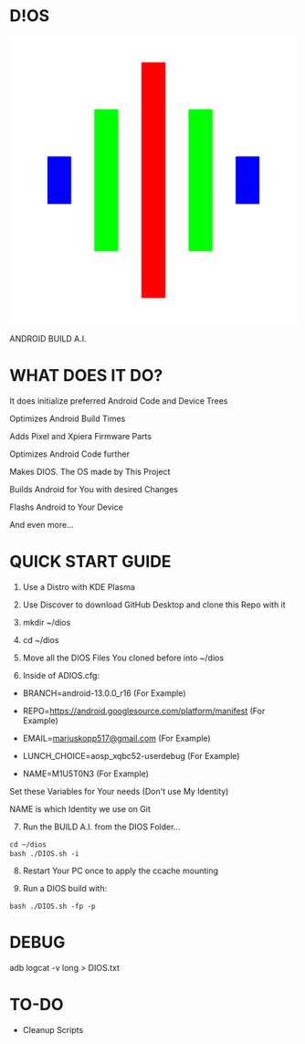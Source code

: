 <p align="center">

# D!OS

![DIOS IMAGE](https://github.com/DEV-ICE-SOFTWARE-TECHNOLOGIES/DIOS/blob/main/DIOS.png)

ANDROID BUILD A.I.

</p>

# WHAT DOES IT DO?

It does initialize preferred Android Code and Device Trees

Optimizes Android Build Times

Adds Pixel and Xpiera Firmware Parts

Optimizes Android Code further

Makes DIOS. The OS made by This Project

Builds Android for You with desired Changes

Flashs Android to Your Device

And even more...


# QUICK START GUIDE

1. Use a Distro with KDE Plasma

2. Use Discover to download GitHub Desktop and clone this Repo with it

3. mkdir ~/dios

4. cd ~/dios

5. Move all the DIOS Files You cloned before into ~/dios

6. Inside of ADIOS.cfg:

- BRANCH=android-13.0.0_r16 (For Example)

- REPO=https://android.googlesource.com/platform/manifest  (For Example)

- EMAIL=mariuskopp517@gmail.com  (For Example)

- LUNCH_CHOICE=aosp_xqbc52-userdebug  (For Example)

- NAME=M1U5T0N3  (For Example)


Set these Variables for Your needs (Don't use My Identity)

NAME is which Identity we use on Git


7. Run the BUILD A.I. from the DIOS Folder...
```
cd ~/dios
bash ./DIOS.sh -i
```
8. Restart Your PC once to apply the ccache mounting

9. Run a DIOS build with:
```
bash ./DIOS.sh -fp -p
```
# DEBUG

adb logcat -v long > DIOS.txt 

# TO-DO

- Cleanup Scripts

